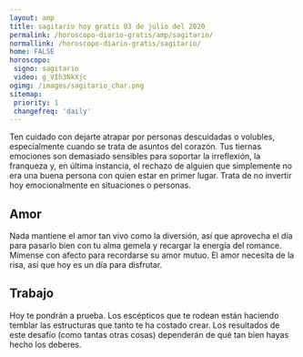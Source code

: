 ```yaml
---
layout: amp
title: sagitario hoy gratis 03 de julio del 2020 
permalink: /horoscopo-diario-gratis/amp/sagitario/
normallink: /horoscopo-diario-gratis/sagitario/
home: FALSE
horoscopo:
 signo: sagitario
 video: g_VIh3NkXjc
ogimg: /images/sagitario_char.png
sitemap:
 priority: 1
 changefreq: 'daily'
---
```



Ten cuidado con dejarte atrapar por personas descuidadas o volubles, especialmente cuando se trata de asuntos del corazón. Tus tiernas emociones son demasiado sensibles para soportar la irreflexión, la franqueza y, en última instancia, el rechazo de alguien que simplemente no era una buena persona con quien estar en primer lugar. Trata de no invertir hoy emocionalmente en situaciones o personas.

## Amor

Nada mantiene el amor tan vivo como la diversión, así que aprovecha el día para pasarlo bien con tu alma gemela y recargar la energía del romance. Mímense con afecto para recordarse su amor mutuo. El amor necesita de la risa, así que hoy es un día para disfrutar.

## Trabajo

Hoy te pondrán a prueba. Los escépticos que te rodean están haciendo temblar las estructuras que tanto te ha costado crear. Los resultados de este desafío (como tantas otras cosas) dependerán de qué tan bien hayas hecho los deberes.